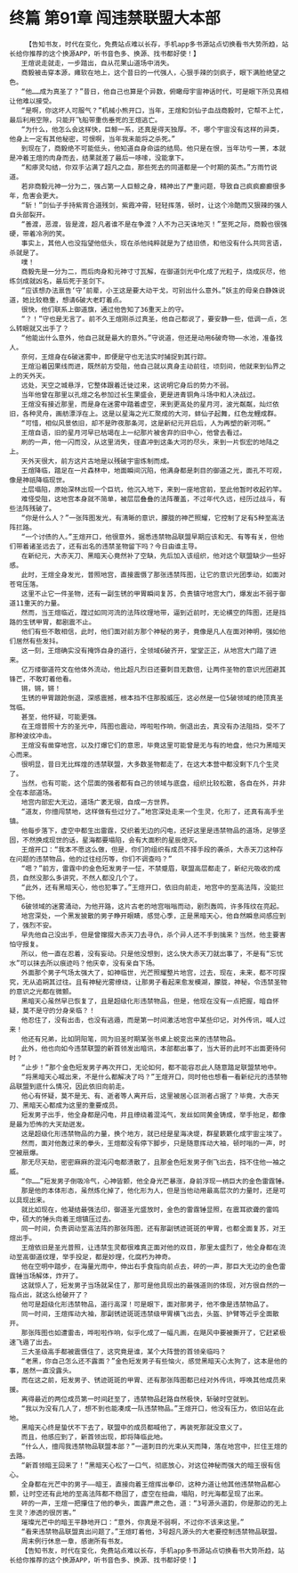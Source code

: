 # 终篇 第91章 闯违禁联盟大本部
        【告知书友，时代在变化，免费站点难以长存，手机app多书源站点切换看书大势所趋，站长给你推荐的这个换源APP，听书音色多、换源、找书都好使！】
       王煊说走就走，一步踏出，自从花果山道场中消失。
       商毅被击穿本源，瘫软在地上，这个昔日的一代强人，心狠手辣的剑疯子，眼下满脸绝望之色。
       “他……成为真圣了？”昔日，他自己也算是个异数，俯瞰母宇宙神话时代，可是眼下所见真相让他难以接受。
       “是啊，你这坏人可服气？”机械小熊开口，当年，王煊和剑仙子血战商毅时，它帮不上忙，最后利用空隙，只能开飞船带重伤垂死的王煊逃亡。
       “为什么，他怎么会这样快，巨鲸一系，还真是得天独厚。不，哪个宇宙没有这样的异类，他身上一定有其他秘密，可恨啊，当年我未能将之杀死。”
       到现在了，商毅绝不可能低头，他知道自身命运的结局。他只是在恨，当年功亏一篑，本就是冲着王煊的肉身而去，结果就差了最后一哆嗦，没能拿下。
       “和瘆灵勾结，你双手沾满了超凡之血，那些死去的同道都是一个时期的英杰。”方雨竹说道。
       若非商毅元神一分为二，强占第一人巨鲸之身，精神出了严重问题，导致自己疯疯癫癫很多年，危害会更大。
       “斩！”剑仙子手持紫宵合道残剑，紫霞冲霄，轻轻挥落，顿时，让这个冷酷而又狠辣的强人自头部裂开。
       “善渡，恶渡，皆是渡，超凡者谁不是在争渡？人不为己天诛地灭！”至死之际，商毅也很强硬，带着冷冽的笑。
       事实上，其他人也没指望他低头，现在杀他纯粹就是为了结旧债，和他没有什么共同言语，杀就是了。
       噗！
       商毅先是一分为二，而后肉身和元神寸寸瓦解，在御道剑光中化成了光粒子，烧成灰尽，他练剑成就凶名，最后死于圣剑下。
       “应该想办法禀告‘守’前辈，小王这是要大动干戈，可别出什么意外。”妖主的母亲白静姝说道，她比较稳重，想请6破大老盯着点。
       很快，他们联系上御道旗，通过他告知了36重天上的守。
       “？！”守也是无言了。前不久王煊刚杀过真圣，他自己都说了，要安静一些，低调一点，怎么转眼就又出手了？
       “他能出什么意外，他自己就是最大的意外。”守说道，但还是动用6破奇物——水池，准备找人。
       奈何，王煊身在6破迷雾中，即便是守也无法实时捕捉到其行踪。
       王煊沿着因果线而进，既然前方受阻，他自己就以真身主动前往，顷刻间，他就来到仙界之上的天外天。
       远处，天空之城悬浮，它整体跟着迁徙过来，这说明它身后的势力不弱。
       当年他曾在那里以孔煊之名参加过长生果盛会，更是进青铜角斗场中和人决战过。
       王煊没有接近那里，而是身在迷雾中踏着虚空，来到更高处的星月河，波光粼粼，灿烂依旧，各种灵舟，画舫漂浮在上。这是以星海之光汇聚成的大河，蚌仙子起舞，红色龙鲤成群。
       “可惜，相似风景依旧，却不是昨夜那条河，这是新纪元开启后，人为再塑的新河啊。”
       王煊自语，旧的星月河早已枯竭在上一纪那片被舍弃的旧中心，他曾去看过。
       刷的一声，他一闪而没，从这里消失，径直冲到这条大河的尽头，来到一片恢宏的地陆之上。
       天外天很大，前方这片古地是以残破宇宙炼制而成。
       王煊降临，踏足在一片森林中，地面瞬间沉陷，他满身都是刺目的御道之光，面孔不可观，像是神祇降临现世。
       土层塌陷，原始深林出现一个巨坑，他沉入地下，来到一座地宫前，至此他暂时收起钓竿。
       难怪受阻，这地宫本身就不简单，被层层叠叠的法阵覆盖，不过年代久远，经历过战斗，有些法阵残破了。
       “你是什么人？”一张阵图发光，有清晰的意识，朦胧的神芒照耀，它控制了足有5种至高法阵拦路。
       “一个讨债的人。”王煊开口，他很意外，据悉违禁物品联盟早期应该和无、有等有关，但他们带着诸圣远去了，还有出名的违禁圣物留下吗？今日由谁主导。
       在新纪元，大赤天刀、黑暗天心竟然补了空缺，先后加入该组织，他对这个联盟缺少一些好感。
       此时，王煊全身发光，普照地宫，直接震慑了那张违禁阵图，让它的意识光团季动，如面对苍穹压落。
       这里不止它一件圣物，还有一副生锈的甲胃瞬间复苏，负责镇守地宫大门，爆发出不弱于御道11重天的力量。
       然而，当王煊临近，蹚过如同河流的法阵纹理地带，逼到近前时，无论横空的阵图，还是挡路的生锈甲胃，都剧震不止。
       他们有些不敢相信，此时，他们面对前方那个神秘的男子，竟像是凡人在面对神明，强如他们居然有些发抖。
       这一刻，王煊确实没有掩饰自身的道行，全领域6破齐开，堂堂正正，从地宫大门踏了进来。
       亿万缕御道符文在他体外流动，他比超凡烈日还要刺目无数倍，让两件圣物的意识光团避其锋芒，不敢盯着他看。
       锵，锵，锵！
       生锈的甲胃踉跄倒退，深感震撼，根本挡不住那股威压，这必然是一位5破领域的绝顶真圣驾临。
       甚至，他怀疑，可能更强。
       在王煊普照十方的圣光中，阵图也震动，哗啦啦作响，倒退出去，真没有办法阻挡，受不了那种波纹冲击。
       王煊没有凿穿地宫，以及打爆它们的意思，毕竟这里可能曾是无与有的地盘，他只为黑暗天心而来。
       很明显，昔日无比辉煌的违禁联盟，大多数圣物都走了，在这大本营中都没剩下几个生灵了。
       当然，也有可能，这个层面的强者都有自己的领域与底盘，组织比较松散，各自在外，并非全在本部道场。
       地宫内部宏大无边，道场广袤无垠，自成一方世界。
       “道友，你擅闯禁地，这样做有些过分了。”地宫深处走来一个生灵，化形了，还真有高手坐镇。
       他每步落下，虚空中都生出雷霆，交织着无边的闪电，还好这里是违禁物品的道场，足够坚固，不然换成现世的话，星海都要塌陷，会有大面积的星辰熄灭。
       王煊开口：“我本不愿这么做，但是，你们的组织有成员不择手段的袭杀，大赤天刀这种存在问题的违禁物品，他的过往经历等，你们不调查吗？”
       “嗯？”前方，雷霆中的金色短发男子一怔，不禁蹙眉，联盟高层都走了，新纪元吸收的成员，自然没那么多讲究，不然人都没几个了。
       “此外，还有黑暗天心，他也犯事了。”王煊开口，依旧向前走，地宫中的至高法阵，没能拦下他。
       6破领域的迷雾涌动，为他开路，这片古老的地宫嗡嗡而动，剧烈轰鸣，许多阵纹在亮起。
       地宫深处，一个黑发披散的男子睁开眼睛，感觉心季，正是黑暗天心，他自然瞬息间感应到了，强烈不安。
       早先他自己没出手，但是曾撺掇大赤天刀去寻仇，杀个异人还不手到擒来？当然，他主要害怕守报复。
       所以，他一直在忍着，没有妄动。只是他没想到，这么快大赤天刀就出事了，不是有“忘忧水”可以抹去所以痕迹吗？他庆幸，没有亲自下场。
       外面那个男子气场太强大了，如神临世，光芒照耀整片地宫，过去，现在，未来，都不可探究，无从追朔其过往。且有神秘光雾缭绕，让那男子看起来愈发模湖，朦胧，神秘，令违禁圣物的意识之光都在微颤。
       黑暗天心虽然早已恢复了，且是超级化形违禁物品，但是，他现在没有一点把握，暗自怀疑，莫不是守的分身亲临？！
       他忍住了，没有出击，也没有逃遁，而是第一时间激活地宫中某些印记，对外传讯，喊人过来！
       他还有兄弟，比如阴阳笔，同为旧圣时期某张书桌上蜕变出来的违禁物品。
       此外，他也向如今违禁联盟的新首领发出暗讯，本部都出事了，当大哥的此时不出面更待何时？
       “止步！”那个金色短发男子再次开口，无论如何，都不能容忍此人随意踏足联盟禁地中。
       “将黑暗天心喊出来，不是什么都解决了吗？”王煊开口，同时他也想看一看新纪元的违禁物品联盟到底什么情况，因此依旧向前走。
       他心有怀疑，莫不是无、有、逝者等人离开后，这里被居心叵测者占据了？毕竟，大赤天刀、黑暗天心都成为这里的重要成员。
       短发男子出手，他全身都是闪电，并且缭绕着混沌气，发丝如同黄金铸成，举手抬足，都像是最为恐怖的大天劫迸发。
       这是超级化形违禁物品的力量，换个地方，就已经是星海决堤，群星簌簌化成宇宙尘埃了。
       然而，面对他轰过来的拳头，王煊都没有停下脚步，只是随意挥动大袖，顿时嗡的一声，时空被扇爆。
       那无尽天劫，密密麻麻的混沌闪电都溃散了，且那金色短发男子倒飞出去，挡不住他一袖之威。
       “你……”短发男子倒吸冷气，心神皆颤，他全身光芒暴涨，身前浮现一柄巨大的金色雷霆锤。
       那是他的本体形态，虽然炼化掉了，他化形为人，但是当他动用最高层次的力量时，还是可以具现出来。
       就比如现在，他凝结最强法印，御道圣光盛放时，金色的雷霆锤显照，在震耳欲聋的雷鸣中，硕大的锤头向着王煊镇压过去。
       同一时间，负责调动至高法阵的那张阵图，还有那副锈迹斑斑的甲胃，也都全面复苏，对王煊出手。
       王煊依旧是圣光普照，让违禁生灵都很难真正面对他的双目，那里太盛烈了，他全身都在流动至高御道纹理，举手投足，都是妙理，化腐朽为神奇。
       他在空明中踏步，在海量光雨中，伸出右手食指向前点去，砰的一声，那巨大无边的金色雷霆锤当场解体，炸开了。
       这就惊人了，短发男子当场就呆住了，那可是他具现出的最强道则的体现，对方很自然的一指点出，就这么给破开了？
       他可是超级化形违禁物品，道行高深！可是眼下，面对那男子，他不像是违禁物品了。
       同一时间，王煊挥动大袖，那副锈迹斑斑违禁级甲胃横飞出去，头盔、护臂等近乎全面散开。
       那张阵图也如遭雷击，哗啦啦作响，似乎化成了一幅凡画，在飓风中要被撕开了，它赶紧极速飞遁了出去。
       三大圣级高手都被震慑住了，这究竟是谁，某个大阵营的首领亲临吗？
       “老黑，你自己怎么还不露面？”金色短发男子有些恼火，感觉黑暗天心太狗了，这本是他的事，居然一直没露头。
       而在这之前，短发男子、锈迹斑斑的甲胃、还有那张阵图都已经对外传讯，呼唤其他成员来援。
       离得最近的两位成员第一时间赶至了，违禁物品赶路自然极快，斩破时空就到。
       “我以为没有几人了，想不到也能凑成一队违禁物品。”王煊开口，他没有压力，依旧站在此地。
       黑暗天心终是蛰伏不下去了，联盟中的成员都喊他了，再装死那就没意义了。
       而且，他感应到了，新首领出现，即将降临此地。
       “什么人，擅闯我违禁物品联盟本部？”一道刺目的光束从天而降，落在地宫中，拦住王煊的去路。
       “新首领暗王回来了！”黑暗天心松了一口气，彻底放心，对这位神秘而强大的暗王很有信心。
       全身都在光芒中的男子——暗王，直接向着王煊挥出拳印，这种力道让他其他违禁物品都心颤，让时空还有此地的至高法阵都不稳固了，虚空在扭曲，塌陷，时光海都呈现了出来。
       砰的一声，王煊一把攥住了他的拳头，面露严肃之色，道：“3号源头道韵，你是那边的无上生灵？渗透的很厉害。”
       璀璨光芒中的暗王平静地开口：“意外，你真是不弱啊，不过你不该来这里。”
       “看来违禁物品联盟真出问题了。”王煊盯着他，3号超凡源头的大老要控制违禁物品联盟。
       周末例行休息一章，感谢所有书友。
       【告知书友，时代在变化，免费站点难以长存，手机app多书源站点切换看书大势所趋，站长给你推荐的这个换源APP，听书音色多、换源、找书都好使！】